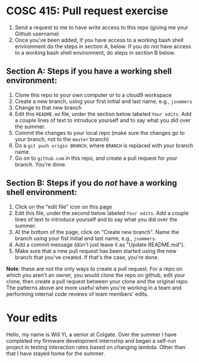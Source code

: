 # COSC 415: Pull request exercise

1. Send a request to me to have write access to this repo (giving me your Github username)
2. Once you've been added, if you have access to a working bash shell environment do the steps in section A, below.  If you do *not* have access to a working bash shell environment, do steps in section B below.

## Section A: Steps if you have a working shell environment:
1. Clone this repo to your own computer or to a cloud9 workspace
2. Create a new branch, using your first initial and last name, e.g., `jsommers`
3. Change to that new branch
4. Edit this `README.md` file, under the section below labeled `Your edits`.  Add a couple lines of text to introduce yourself and to say what you did over the summer.
5. Commit the changes to your local repo (make sure the changes go to your branch, not to the `master` branch)
6. Do a `git push origin BRANCH`, where `BRANCH` is replaced with your branch name.
7. Go on to `github.com` in this repo, and create a pull request for your branch.  You're done.

## Section B: Steps if you do *not* have a working shell environment:
1. Click on the "edit file" icon on this page
2.  Edit this file, under the second below labeled `Your edits`.  Add a couple lines of text to introduce yourself and to say what you did over the summer.
3.  At the bottom of the page, click on "Create new branch".  Name the branch using your fist initial and last name, e.g., `jsommers`.
4.  Add a commit message (don't just leave it as "Update README.md").
5. Make sure that a new pull request has been started using the new branch that you've created.  If that's the case, you're done.

**Note**: these are *not* the only ways to create a pull request.  For a repo on which you aren't an owner, you would clone the repo on github, edit your clone, then create a pull request between your clone and the original repo.  The patterns above are more useful when you're working in a team and performing internal code reviews of team members' edits.

# Your edits
Hello, my name is Will Yi, a senior at Colgate. Over the summer I have completed my firmware development internship and began a self-run project in testing interaction rates based on changing lambda. Other than that I have stayed home for the summer. 
